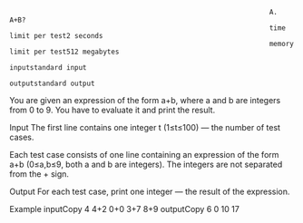                                                                     A. A+B?
                                                                    time limit per test2 seconds
                                                                    memory limit per test512 megabytes
                                                                    inputstandard input
                                                                    outputstandard output

You are given an expression of the form a+b, where a and b are integers from 0 to 9. You have to evaluate it and print the result.

Input
The first line contains one integer t (1≤t≤100) — the number of test cases.

Each test case consists of one line containing an expression of the form a+b (0≤a,b≤9, both a and b are integers). The integers are not separated from the + sign.

Output
For each test case, print one integer — the result of the expression.

Example
inputCopy
4
4+2
0+0
3+7
8+9
outputCopy
6
0
10
17
